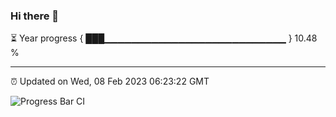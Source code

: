 ### Hi there 👋

⏳ Year progress { ███▁▁▁▁▁▁▁▁▁▁▁▁▁▁▁▁▁▁▁▁▁▁▁▁▁▁▁ } 10.48 %

---

⏰ Updated on Wed, 08 Feb 2023 06:23:22 GMT

![Progress Bar CI](https://github.com/ZhaoGui/ZhaoGui/workflows/Progress%20Bar%20CI/badge.svg)
